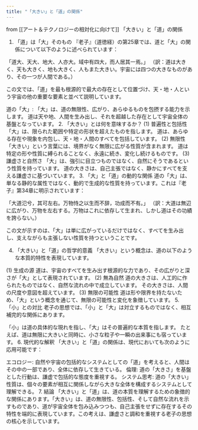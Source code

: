 ```yaml
---
title: "「大きい」と「道」の関係"
---
```


from [[アート＆テクノロジーの相対化に向けて]]
「大きい」と「道」の関係
1. 「道」は「大」そのもの
『老子』（道徳経）の第25章では、道と「大」の関係について以下のように述べられています：

「道大、天大、地大、人亦大。域中有四大，而人居其一焉。」
（訳：道は大きく、天も大きく、地も大きく、人もまた大きい。宇宙には四つの大きなものがあり、その一つが人間である。）

この文では、「道」を最も根源的で最大の存在として位置づけ、天・地・人という宇宙の他の重要な要素と並べて説明しています。

道の「大」:
「大」は、道の無限性、広がり、あらゆるものを包摂する能力を示します。
道は天や地、人間を生み出し、それを超越した存在として宇宙全体の基盤となっています。
2. 「大きい」とは何を意味するか？
(1) 普遍性と包括性
「大」は、限られた範囲や特定の形状を超えたものを指します。
道は、あらゆる存在や現象を内包し、天・地・人間のすべてを包括しています。
(2) 無限性
「大きい」という言葉には、境界がなく無限に広がる性質が含まれます。
道は特定の形や性質に縛られることなく、永遠に続き、変化し続けるものです。
(3) 謙虚さと自然さ
「大」は、強引に目立つものではなく、自然にそうであるという性質を持っています。
道の大きさは、自己主張ではなく、静かにすべてを支える謙虚さに基づいています。
3. 「大」と「道」の動的な関係
道の「大」は、単なる静的な属性ではなく、動的で生成的な性質を持っています。これは『老子』第34章に明示されています：

「大道氾兮，其可左右。万物恃之以生而不辞，功成而不有。」
（訳：大道は無辺に広がり、万物を左右する。万物はこれに依存して生まれ、しかし道はその功績を誇らない。）

この文が示すのは、「大」は単に広がっているだけではなく、すべてを生み出し、支えながらも主張しない性質を持つということです。

4. 「大きい」と「道」の哲学的意義
「大きい」という概念は、道の以下のような本質的特性を表現しています。

(1) 生成の源
道は、宇宙のすべてを生み出す根源的な力であり、その広がりと深さが「大」として表現されています。
(2) 無為自然
道の大きさは、人工的に作られたものではなく、自然な流れの中で成立しています。
その大きさは、人間の尺度や意図を超えています。
(3) 無限の可能性
道は形や限界を持たないため、「大」という概念を通じて、無限の可能性と変化を象徴しています。
5. 「小」との対比
老子の思想では、「小」と「大」は対立するものではなく、相互補完的な関係にあります。

「小」は道の具体的な現れを指し、「大」はその普遍的な本質を指します。
たとえば、道は無限に大きいと同時に、小さな粒子や一瞬の出来事にも宿っています。
6. 現代的な解釈
「大きい」と「道」の関係は、現代においても次のように応用可能です：

エコロジー: 自然や宇宙の包括的なシステムとしての「道」を考えると、人間はその中の一部であり、全体に依存して生きている。
倫理: 道の「大きさ」を基盤とした行動は、謙虚で包括的な態度を重視する。
システム思考: 道の「大きい」性質は、個々の要素が相互に関係しながら大きな全体を構成するシステムとして理解できる。
7. 結論
「大きい」と「道」は、道の本質を理解するための象徴的な関係にあります。「大きい」は、道の無限性、包括性、そして自然な流れを示すものであり、道が宇宙全体を包み込みつつも、自己主張をせずに存在するその特性を端的に表現しています。この考えは、謙虚さと調和を重視する老子の思想の核心を示しています。

